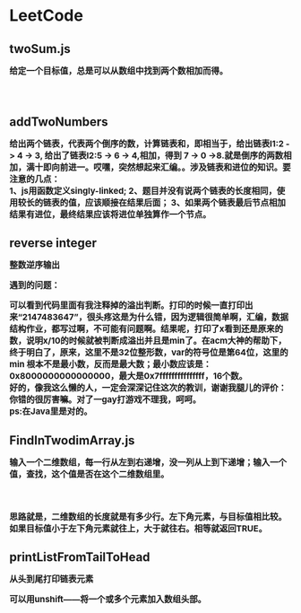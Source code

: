 # LeetCode
<style>
p{font-size:15px;}
</style>
<h2>twoSum.js<br>
<p>给定一个目标值，总是可以从数组中找到两个数相加而得。</p><br>
<h2>addTwoNumbers<br>
<p>给出两个链表，代表两个倒序的数，计算链表和，即相当于，给出链表l1:2 -> 4 -> 3,
给出了链表l2:5 -> 6 -> 4,相加，得到 7 -> 0 ->8.就是倒序的两数相加，满十即向前进一。哎嘿，突然想起来汇编。。涉及链表和进位的知识。要注意的几点：<br>
1、js用函数定义singly-linked;  2、题目并没有说两个链表的长度相同，使用较长的链表的值，应该顺接在结果后面； 3、如果两个链表最后节点相加结果有进位，最终结果应该将进位单独算作一个节点。</p>
<h2>reverse integer<br>
<p>整数逆序输出<br>
<p>遇到的问题：<br>
<p>可以看到代码里面有我注释掉的溢出判断。打印的时候一直打印出来“2147483647”，很头疼这是为什么错，因为逻辑很简单啊，汇编，数据结构作业，都写过啊，不可能有问题啊。结果呢，打印了x看到还是原来的数，说明x/10的时候就被判断成溢出并且是min了。在acm大神的帮助下，终于明白了，原来，这里不是32位整形数，var的符号位是第64位，这里的min
根本不是最小数，反而是最大数；最小数应该是：0x8000000000000000，最大是0x7fffffffffffffff，16个数。
<br>好的，像我这么懒的人，一定会深深记住这次的教训，谢谢我腿儿的评价：你错的很厉害嘛。对了一gay打游戏不理我，呵呵。
<br>ps:在Java里是对的。

<h2>FindInTwodimArray.js<br>
<p>输入一个二维数组，每一行从左到右递增，没一列从上到下递增；输入一个值，查找，这个值是否在这个二维数组里。</p><br>
<p>思路就是，二维数组的长度就是有多少行。左下角元素，与目标值相比较。如果目标值小于左下角元素就往上，大于就往右。相等就返回TRUE。

<h2>printListFromTailToHead<br>
<p>从头到尾打印链表元素<br>
<p>可以用unshift——将一个或多个元素加入数组头部。
